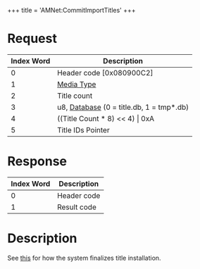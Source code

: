 +++
title = 'AMNet:CommitImportTitles'
+++

# Request

| Index Word | Description                                                            |
|------------|------------------------------------------------------------------------|
| 0          | Header code \[0x080900C2\]                                             |
| 1          | [Media Type](Filesystem_services#mediatype "wikilink")                 |
| 2          | Title count                                                            |
| 3          | u8, [Database](Title_Database "wikilink") (0 = title.db, 1 = tmp\*.db) |
| 4          | ((Title Count \* 8) \<\< 4) \| 0xA                                     |
| 5          | Title IDs Pointer                                                      |

# Response

| Index Word | Description |
|------------|-------------|
| 0          | Header code |
| 1          | Result code |

# Description

See [this](Title_Data_Structure "wikilink") for how the system finalizes title installation.
